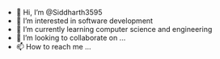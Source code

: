 - 👋 Hi, I’m @Siddharth3595
- 👀 I’m interested in software development
- 🌱 I’m currently learning computer science and engineering
- 💞️ I’m looking to collaborate on ...
- 📫 How to reach me ...

<!---
Siddharth3595/Siddharth3595 is a ✨ special ✨ repository because its `README.md` (this file) appears on your GitHub profile.
You can click the Preview link to take a look at your changes.
--->
